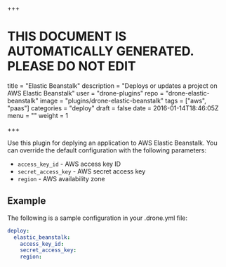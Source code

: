 +++

# THIS DOCUMENT IS AUTOMATICALLY GENERATED. PLEASE DO NOT EDIT

title = "Elastic Beanstalk"
description = "Deploys or updates a project on AWS Elastic Beanstalk"
user = "drone-plugins"
repo = "drone-elastic-beanstalk"
image = "plugins/drone-elastic-beanstalk"
tags = ["aws", "paas"]
categories = "deploy"
draft = false
date = 2016-01-14T18:46:05Z
menu = ""
weight = 1

+++

Use this plugin for deplying an application to AWS Elastic Beanstalk. You can
override the default configuration with the following parameters:

* `access_key_id` - AWS access key ID
* `secret_access_key` - AWS secret access key
* `region` - AWS availability zone

## Example

The following is a sample configuration in your .drone.yml file:

```yaml
deploy:
  elastic_beanstalk:
    access_key_id:
    secret_access_key:
    region:
```

